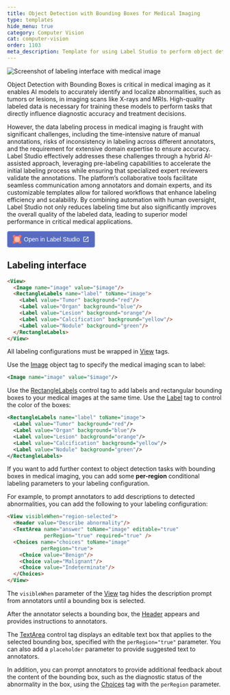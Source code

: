 ```yaml
---
title: Object Detection with Bounding Boxes for Medical Imaging
type: templates
hide_menu: true
category: Computer Vision
cat: computer-vision
order: 1103
meta_description: Template for using Label Studio to perform object detection with rectangular bounding boxes for medical imaging.
---
```


![Screenshot of labeling interface with medical image](/images/templates-misc/bbox-medical.png)

Object Detection with Bounding Boxes is critical in medical imaging as it enables AI models to accurately identify and localize abnormalities, such as tumors or lesions, in imaging scans like X-rays and MRIs. High-quality labeled data is necessary for training these models to perform tasks that directly influence diagnostic accuracy and treatment decisions.

However, the data labeling process in medical imaging is fraught with significant challenges, including the time-intensive nature of manual annotations, risks of inconsistency in labeling across different annotators, and the requirement for extensive domain expertise to ensure accuracy. Label Studio effectively addresses these challenges through a hybrid AI-assisted approach, leveraging pre-labeling capabilities to accelerate the initial labeling process while ensuring that specialized expert reviewers validate the annotations. The platform’s collaborative tools facilitate seamless communication among annotators and domain experts, and its customizable templates allow for tailored workflows that enhance labeling efficiency and scalability. By combining automation with human oversight, Label Studio not only reduces labeling time but also significantly improves the overall quality of the labeled data, leading to superior model performance in critical medical applications.

<a href="https://app.humansignal.com/b/NjYx"
  target="_blank" rel="noopener" aria-label="Open in Label Studio" style="all:unset;cursor:pointer;display:inline-flex;align-items:center;justify-content:center;border-radius:4px;border:1px solid rgb(109,135,241);padding:8px 12px;background:rgb(87 108 193);color:white;font-weight:500;font-family:sans-serif;gap:6px;transition:background 0.2s ease;" onmouseover="this.style.background='rgb(97 122 218)'" onmouseout="this.style.background='rgb(87 108 193)'">
  <svg style="width:20px;height:20px" viewBox="0 0 26 26" fill="none"><path fill="#FFBAAA" d="M3.5 4.5h19v18h-19z"/><path fill-rule="evenodd" clip-rule="evenodd" d="M25.7 7.503h-7.087V5.147H7.588V2.792h11.025V.436H25.7v7.067Zm-18.112 0H5.225v10.994H2.863V7.503H.5V.436h7.088v7.067Zm0 18.061v-7.067H.5v7.067h7.088ZM25.7 18.497v7.067h-7.088v-2.356H7.588v-2.355h11.025v-2.356H25.7Zm-2.363 0V7.503h-2.363v10.994h2.363Z" fill="#FF7557"/></svg>
  <span style="font-size:14px">Open in Label Studio</span>
  <svg style="width:16px;height:16px" viewBox="0 0 24 24"><path d="M14,3V5H17.59L7.76,14.83L9.17,16.24L19,6.41V10H21V3M19,19H5V5H12V3H5C3.89,3 3,3.9 3,5V19A2,2 0 0,0 5,21H19A2,2 0 0,0 21,19V12H19V19Z" fill="white"/></svg>
</a>

## Labeling interface 

```html
<View>
  <Image name="image" value="$image"/>
  <RectangleLabels name="label" toName="image">
    <Label value="Tumor" background="red"/>
    <Label value="Organ" background="blue"/>
    <Label value="Lesion" background="orange"/>
    <Label value="Calcification" background="yellow"/>
    <Label value="Nodule" background="green"/>
  </RectangleLabels>
</View>
```

All labeling configurations must be wrapped in <a href="https://labelstud.io/tags/view">View</a> tags.

Use the <a href="https://labelstud.io/tags/image">Image</a> object tag to specify the medical imaging scan to label:

```xml
<Image name="image" value="$image"/>
```

Use the <a href="https://labelstud.io/tags/rectanglelabels">RectangleLabels</a> control tag to add labels and rectangular bounding boxes to your medical images at the same time. Use the <a href="https://labelstud.io/tags/label">Label</a> tag to control the color of the boxes:

```xml
<RectangleLabels name="label" toName="image">
  <Label value="Tumor" background="red"/>
  <Label value="Organ" background="blue"/>
  <Label value="Lesion" background="orange"/>
  <Label value="Calcification" background="yellow"/>
  <Label value="Nodule" background="green"/>
</RectangleLabels>
```

If you want to add further context to object detection tasks with bounding boxes in medical imaging, you can add some <strong>per-region</strong> conditional labeling parameters to your labeling configuration.

For example, to prompt annotators to add descriptions to detected abnormalities, you can add the following to your labeling configuration:

```html
<View visibleWhen="region-selected">
  <Header value="Describe abnormality"/>
  <TextArea name="answer" toName="image" editable="true"
            perRegion="true" required="true" />
  <Choices name="choices" toName="image"
           perRegion="true">
    <Choice value="Benign"/>
    <Choice value="Malignant"/>
    <Choice value="Indeterminate"/>
  </Choices>
</View>
```

The <code>visibleWhen</code> parameter of the <a href="https://labelstud.io/tags/view">View</a> tag hides the description prompt from annotators until a bounding box is selected.

After the annotator selects a bounding box, the <a href="https://labelstud.io/tags/header">Header</a> appears and provides instructions to annotators.

The <a href="https://labelstud.io/tags/textarea">TextArea</a> control tag displays an editable text box that applies to the selected bounding box, specified with the <code>perRegion="true"</code> parameter. You can also add a <code>placeholder</code> parameter to provide suggested text to annotators.

In addition, you can prompt annotators to provide additional feedback about the content of the bounding box, such as the diagnostic status of the abnormality in the box, using the <a href="https://labelstud.io/tags/choices">Choices</a> tag with the <code>perRegion</code> parameter.
